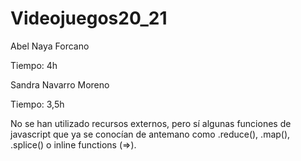 # Videojuegos20_21

Abel Naya Forcano

Tiempo: 4h

Sandra Navarro  Moreno

Tiempo: 3,5h

No se han utilizado recursos externos, pero sí algunas funciones de javascript que ya se conocían de antemano como .reduce(), .map(), .splice() o inline functions (=>).
